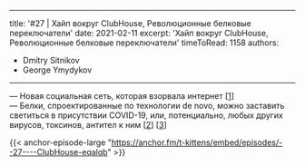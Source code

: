 
---
title: '#27 | Хайп вокруг ClubHouse, Революционные белковые переключатели'
date: 2021-02-11
excerpt: 'Хайп вокруг ClubHouse, Революционные белковые переключатели'
timeToRead: 1158
authors:
  - Dmitry Sitnikov
  - George Ymydykov
---

— Новая социальная сеть, которая взорвала интернет [[1](https://vc.ru/social/207709-dayte-invayt-pochemu-clubhouse-vzorval-rossiyskiy-rynok)]<br/>
— Белки, спроектированные по технологии de novo, можно заставить светиться в присутствии COVID-19, или, потенциально, любых других вирусов, токсинов, антител к ним [[2](https://www.nature.com/articles/s41586-021-03258-z)] [[3](https://theness.com/neurologicablog/index.php/protein-switches-and-covid-testing/)]

{{< anchor-episode-large "https://anchor.fm/t-kittens/embed/episodes/--27----ClubHouse-eqalqb" >}}
